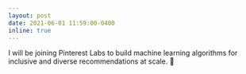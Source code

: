```yaml
---
layout: post
date: 2021-06-01 11:59:00-0400
inline: true
---
```


I will be joining Pinterest Labs to build machine learning algorithms for inclusive and diverse recommendations at scale. 📌